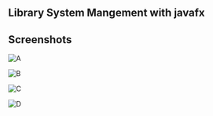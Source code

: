 ## Library System Mangement with javafx

## Screenshots



![A](https://user-images.githubusercontent.com/56236490/89303646-605cf580-d664-11ea-8aa3-35aeebfbbbb3.png)

![B](https://user-images.githubusercontent.com/56236490/89303653-6226b900-d664-11ea-88ef-818032d88b80.png)

![C](https://user-images.githubusercontent.com/56236490/89303660-64891300-d664-11ea-904b-3b53a51a7db2.png)

![D](https://user-images.githubusercontent.com/56236490/89303661-64891300-d664-11ea-896b-dc6e9937077f.png)
